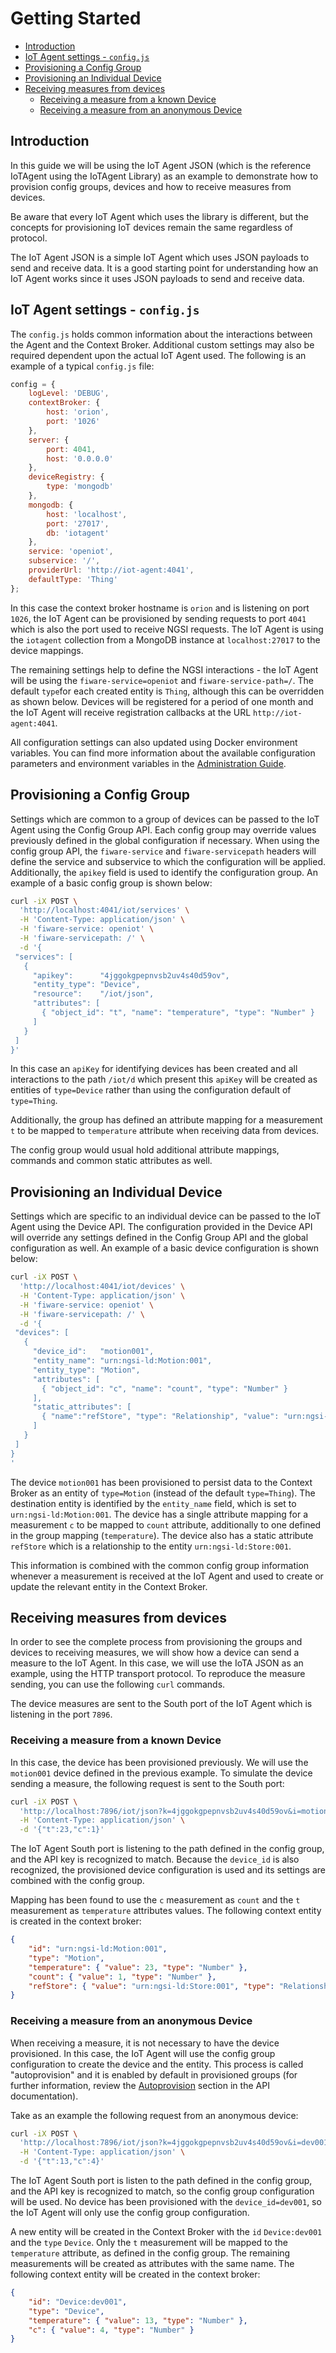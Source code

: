 # Getting Started

-   [Introduction](#introduction)
-   [IoT Agent settings - `config.js`](#iot-agent-settings---configjs)
-   [Provisioning a Config Group](#provisioning-a-config-group)
-   [Provisioning an Individual Device](#provisioning-an-individual-device)
-   [Receiving measures from devices](#receiving-measures-from-devices)
    -   [Receiving a measure from a known Device](#receiving-a-measure-from-a-known-device)
    -   [Receiving a measure from an anonymous Device](#receiving-a-measure-from-an-anonymous-device)

## Introduction

In this guide we will be using the IoT Agent JSON (which is the reference IoTAgent using the IoTAgent Library) as an example to demonstrate how to provision config groups, devices
and how to receive measures from devices.

Be aware that every IoT Agent which uses the library is different, but the concepts for provisioning IoT devices remain
the same regardless of protocol.

The IoT Agent JSON is a simple IoT Agent which uses JSON payloads to send and receive data. It is a good starting point
for understanding how an IoT Agent works since it uses JSON payloads to send and receive data.

## IoT Agent settings - `config.js`

The `config.js` holds common information about the interactions between the Agent and the Context Broker. Additional
custom settings may also be required dependent upon the actual IoT Agent used. The following is an example of a typical
`config.js` file:

```javascript
config = {
    logLevel: 'DEBUG',
    contextBroker: {
        host: 'orion',
        port: '1026'
    },
    server: {
        port: 4041,
        host: '0.0.0.0'
    },
    deviceRegistry: {
        type: 'mongodb'
    },
    mongodb: {
        host: 'localhost',
        port: '27017',
        db: 'iotagent'
    },
    service: 'openiot',
    subservice: '/',
    providerUrl: 'http://iot-agent:4041',
    defaultType: 'Thing'
};
```

In this case the context broker hostname is `orion` and is listening on port `1026`, the IoT Agent can be provisioned by
sending requests to port `4041` which is also the port used to receive NGSI requests. The IoT Agent is using the `iotagent` 
collection from a MongoDB instance at `localhost:27017` to the device mappings.

The remaining settings help to define the NGSI interactions - the IoT Agent will be using the `fiware-service=openiot`
and `fiware-service-path=/`. The default `type`for each created entity is `Thing`, although this can be overridden as
shown below. Devices will be registered for a period of one month and the IoT Agent will receive registration callbacks
at the URL `http://iot-agent:4041`.

All configuration settings can also updated using Docker environment variables. You can find more information about the
available configuration parameters and environment variables in the [Administration Guide](admin.md).

## Provisioning a Config Group

Settings which are common to a group of devices can be passed to the IoT Agent using the Config Group API. Each config
group may override values previously defined in the global configuration if necessary. When using the config group API,
the `fiware-service` and `fiware-servicepath` headers will define the service and subservice to which the configuration
will be applied. Additionally, the `apikey` field is used to identify the configuration group. An example of a basic
config group is shown below:

```bash
curl -iX POST \
  'http://localhost:4041/iot/services' \
  -H 'Content-Type: application/json' \
  -H 'fiware-service: openiot' \
  -H 'fiware-servicepath: /' \
  -d '{
 "services": [
   {
     "apikey":      "4jggokgpepnvsb2uv4s40d59ov",
     "entity_type": "Device",
     "resource":    "/iot/json",
     "attributes": [
       { "object_id": "t", "name": "temperature", "type": "Number" }
     ]
   }
 ]
}'
```

In this case an `apiKey` for identifying devices has been created and all interactions to the path `/iot/d` which
present this `apiKey` will be created as entities of `type=Device` rather than using the configuration default of
`type=Thing`.

Additionally, the group has defined an attribute mapping for a measurement `t` to be mapped to `temperature` attribute when
receiving data from devices.

The config group would usual hold additional attribute mappings, commands and common static attributes as well.

## Provisioning an Individual Device

Settings which are specific to an individual device can be passed to the IoT Agent using the Device API. The
configuration provided in the Device API will override any settings defined in the Config Group API and the global
configuration as well. An example of a basic device configuration is shown below:

```bash
curl -iX POST \
  'http://localhost:4041/iot/devices' \
  -H 'Content-Type: application/json' \
  -H 'fiware-service: openiot' \
  -H 'fiware-servicepath: /' \
  -d '{
 "devices": [
   {
     "device_id":   "motion001",
     "entity_name": "urn:ngsi-ld:Motion:001",
     "entity_type": "Motion",
     "attributes": [
       { "object_id": "c", "name": "count", "type": "Number" }
     ],
     "static_attributes": [
       { "name":"refStore", "type": "Relationship", "value": "urn:ngsi-ld:Store:001"}
     ]
   }
 ]
}
'
```

The device `motion001` has been provisioned to persist data to the Context Broker as an entity of `type=Motion` (instead
of the default `type=Thing`). The destination entity is identified by the `entity_name` field, which is set to
`urn:ngsi-ld:Motion:001`. The device has a single attribute mapping for a measurement `c` to be mapped to `count` attribute,
additionally to one defined in the group mapping (`temperature`). The device also has a static attribute `refStore`
which is a relationship to the entity `urn:ngsi-ld:Store:001`.

This information is combined with the common config group information whenever a measurement is received at the IoT Agent 
and used to create or update the relevant entity in the Context Broker.

## Receiving measures from devices

In order to see the complete process from provisioning the groups and devices to receiving measures, we will show how a
device can send a measure to the IoT Agent. In this case, we will use the IoTA JSON as an example, using the HTTP
transport protocol. To reproduce the measure sending, you can use the following `curl` commands.

The device measures are sent to the South port of the IoT Agent which is listening in the port `7896`.

### Receiving a measure from a known Device

In this case, the device has been provisioned previously. We will use the `motion001` device defined in the previous
example. To simulate the device sending a measure, the following request is sent to the South port:

```bash
curl -iX POST \
  'http://localhost:7896/iot/json?k=4jggokgpepnvsb2uv4s40d59ov&i=motion001' \
  -H 'Content-Type: application/json' \
  -d '{"t":23,"c":1}'
```

The IoT Agent South port is listening to the path defined in the config group, and the API key is recognized to match.
Because the `device_id` is also recognized, the provisioned device configuration is used and its settings are combined
with the config group.

Mapping has been found to use the `c` measurement as `count` and the `t` measurement as `temperature` attributes values. The following
context entity is created in the context broker:

```json
{
    "id": "urn:ngsi-ld:Motion:001",
    "type": "Motion",
    "temperature": { "value": 23, "type": "Number" },
    "count": { "value": 1, "type": "Number" },
    "refStore": { "value": "urn:ngsi-ld:Store:001", "type": "Relationship" }
}
```

### Receiving a measure from an anonymous Device

When receiving a measure, it is not necessary to have the device provisioned. In this case, the IoT Agent will use the
config group configuration to create the device and the entity. This process is called "autoprovision" and it is enabled 
by default in provisioned groups (for further information, review the [Autoprovision](api.md#autoprovision-configuration-autoprovision)
section in the API documentation).


Take as an example the following request from an anonymous device:

```bash
curl -iX POST \
  'http://localhost:7896/iot/json?k=4jggokgpepnvsb2uv4s40d59ov&i=dev001' \
  -H 'Content-Type: application/json' \
  -d '{"t":13,"c":4}'
```

The IoT Agent South port is listen to the path defined in the config group, and the API key is recognized to match, so
the config group configuration will be used. No device has been provisioned with the `device_id=dev001`, so the IoT
Agent will only use the config group configuration.

A new entity will be created in the Context Broker with the `id` `Device:dev001` and the `type` `Device`. Only the `t`
measurement will be mapped to the `temperature` attribute, as defined in the config group. The remaining measurements
will be created as attributes with the same name. The following context entity will be created in the context broker:

```json
{
    "id": "Device:dev001",
    "type": "Device",
    "temperature": { "value": 13, "type": "Number" },
    "c": { "value": 4, "type": "Number" }
}
```
